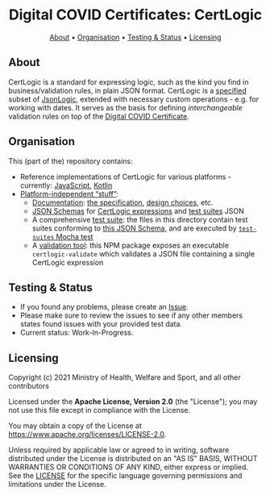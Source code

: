 <h1 align="center">
 Digital COVID Certificates: CertLogic
</h1>

<p align="center">
    <a href="#about">About</a> •
    <a href="#organisation">Organisation</a> •
    <a href="#testing--status">Testing & Status</a> •
    <a href="#licensing">Licensing</a>
</p>


## About

CertLogic is a standard for expressing logic, such as the kind you find in business/validation rules, in plain JSON format.
CertLogic is a [specified](certlogic-overall/documentation/specification.md) subset of [JsonLogic](https://jsonlogic.com/), extended with necessary custom operations - e.g. for working with dates.
It serves as the basis for defining _interchangeable_ validation rules on top of the [Digital COVID Certificate](https://ec.europa.eu/info/live-work-travel-eu/coronavirus-response/safe-covid-19-vaccines-europeans/eu-digital-covid-certificate_en).


## Organisation

This (part of the) repository contains:

* Reference implementations of CertLogic for various platforms - currently: [JavaScript](./certlogic-js), [Kotlin](./certlogic-kotlin)
* [Platform-independent “stuff”](./certlogic-overall):
    * [Documentation](./certlogic-overall/documentation): [the specification](./certlogic-overall/documentation/specification.md), [design choices](./certlogic-overall/documentation/design-choices.md), etc.
    * [JSON Schemas](./certlogic-overall/schemas) for [CertLogic expressions](./certlogic-overall/schemas/CertLogic-expression.json) and [test suites](./certlogic-overall/schemas/CertLogic-testSuite.json) JSON
    * A comprehensive [test suite](./certlogic-overall/testing): the files in this directory contain test suites conforming to [this JSON Schema](./certlogic-overall/schemas/CertLogic-testSuite.json), and are executed by [`test-suites` Mocha test](./certlogic-js/src/test/test-suites.ts)
    * A [validation tool](./certlogic-overall/validation): this NPM package exposes an executable `certlogic-validate` which validates a JSON file containing a single CertLogic expression


## Testing & Status

- If you found any problems, please create an [Issue](/../../issues).
- Please make sure to review the issues to see if any other members states found issues with your provided test data.
- Current status: Work-In-Progress.


## Licensing

Copyright (c) 2021 Ministry of Health, Welfare and Sport, and all other contributors

Licensed under the **Apache License, Version 2.0** (the "License"); you may not use this file except in compliance with the License.

You may obtain a copy of the License at https://www.apache.org/licenses/LICENSE-2.0.

Unless required by applicable law or agreed to in writing, software distributed under the License is distributed on an "AS IS"
BASIS, WITHOUT WARRANTIES OR CONDITIONS OF ANY KIND, either express or implied. See the [LICENSE](./LICENSE) for the specific
language governing permissions and limitations under the License.


